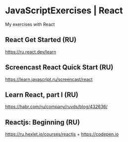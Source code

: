 # JavaScriptExercises | React
My exercises with React

## React Get Started (RU)
https://ru.react.dev/learn

## Screencast React Quick Start (RU)
https://learn.javascript.ru/screencast/react

## Learn React, part I (RU)
https://habr.com/ru/company/ruvds/blog/432636/

## Reactjs: Beginning (RU)
https://ru.hexlet.io/courses/reactjs + https://codepen.io